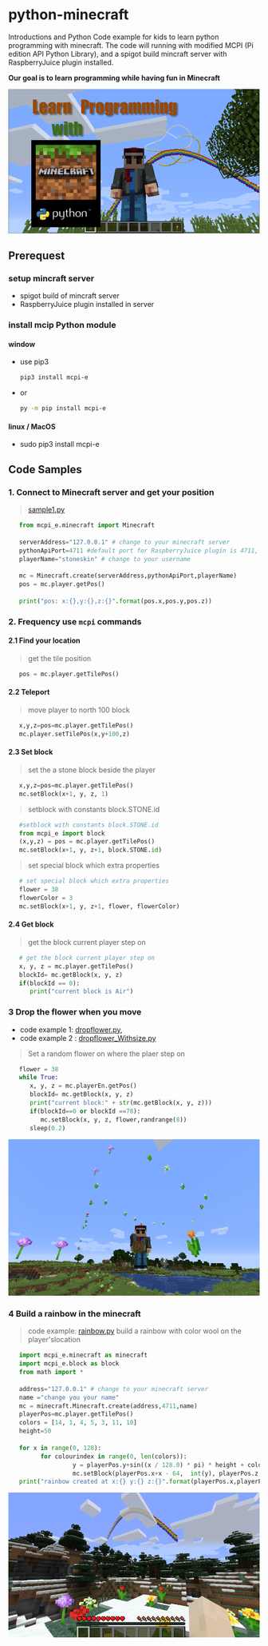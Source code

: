 # python-minecraft

Introductions and Python Code example for kids to learn python programming with minecraft.   The code will running  with modified MCPI (Pi edition API Python Library), and a spigot build mincraft server with  RaspberryJuice plugin installed.

**Our goal is to learn programming while having fun in Minecraft**

![alt python-minecraft](./documents/ProgrammingWithMineCraftPython.png)

## Prerequest

### setup mincraft server

* spigot build of mincraft server  
* RaspberryJuice plugin installed in server

### install mcip Python module

#### window

* use pip3
  
  ```bash
  pip3 install mcpi-e
  ```

* or
  
  ```bash
  py -m pip install mcpi-e
  ```

#### linux / MacOS

* sudo pip3 install mcpi-e

## Code Samples

### 1. Connect to Minecraft server and get your position

   >[sample1.py](./0.1-Sample1.py)

```python
   from mcpi_e.minecraft import Minecraft

   serverAddress="127.0.0.1" # change to your minecraft server
   pythonApiPort=4711 #default port for RaspberryJuice plugin is 4711, it could be changed in plugins\RaspberryJuice\config.yml
   playerName="stoneskin" # change to your username

   mc = Minecraft.create(serverAddress,pythonApiPort,playerName)
   pos = mc.player.getPos()

   print("pos: x:{},y:{},z:{}".format(pos.x,pos.y,pos.z))
```

### 2. Frequency use `mcpi` commands

#### 2.1 Find your location

> get the tile position

```python
   pos = mc.player.getTilePos()

```

#### 2.2 Teleport
> move player to north 100 block

```python
   x,y,z=pos=mc.player.getTilePos()
   mc.player.setTilePos(x,y+100,z)
```

#### 2.3 Set block

>set the a stone block beside the player

```python
   x,y,z=pos=mc.player.getTilePos()
   mc.setBlock(x+1, y, z, 1)
```

>setblock with constants block.STONE.id

```python
   #setblock with constants block.STONE.id
   from mcpi_e import block
   (x,y,z) = pos = mc.player.getTilePos()
   mc.setBlock(x+1, y, z+1, block.STONE.id)
```

>set special block which extra properties

```python
   # set special block which extra properties
   flower = 38
   flowerColor = 3
   mc.setBlock(x+1, y, z+1, flower, flowerColor)
```

#### 2.4 Get block

>get the block current player step on

```python
   # get the block current player step on
   x, y, z = mc.player.getTilePos()
   blockId= mc.getBlock(x, y, z)
   if(blockId == 0):
      print("current block is Air")
```

### 3 Drop the flower when you move

* code example 1: [dropflower.py](./samples/dropflower.py), 
* code example 2 : [dropflower_Withsize.py](./samples/dropflower_withsize.py)

>Set a random flower on where the plaer step on

```python
   flower = 38
   while True:
      x, y, z = mc.playerEn.getPos()
      blockId= mc.getBlock(x, y, z)
      print("current block:" + str(mc.getBlock(x, y, z)))
      if(blockId==0 or blockId ==78):
         mc.setBlock(x, y, z, flower,randrange(8))
      sleep(0.2)
```

![alt python-minecraft](./documents/dropflowers.png)

### 4 Build a rainbow in the minecraft

>code example: [rainbow.py](./samples/rainbow.py)
>build a rainbow with color wool on the player'slocation

```python
   import mcpi_e.minecraft as minecraft
   import mcpi_e.block as block
   from math import *

   address="127.0.0.1" # change to your minecraft server
   name ="change you your name"
   mc = minecraft.Minecraft.create(address,4711,name)
   playerPos=mc.player.getTilePos()
   colors = [14, 1, 4, 5, 3, 11, 10]
   height=50

   for x in range(0, 128):
         for colourindex in range(0, len(colors)):
                  y = playerPos.y+sin((x / 128.0) * pi) * height + colourindex
                  mc.setBlock(playerPos.x+x - 64,  int(y), playerPos.z, block.WOOL.id, colors[len(colors) - 1 - colourindex])
   print("rainbow created at x:{} y:{} z:{}".format(playerPos.x,playerPos.y,playerPos.z))

```

![alt python-minecraft](./documents/rainbow.png)